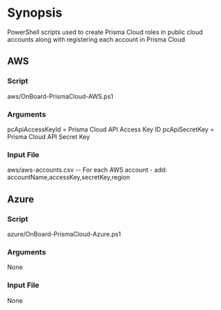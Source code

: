 # Synopsis

PowerShell scripts used to create Prisma Cloud roles in public cloud accounts along with registering each account in Prisma Cloud

## AWS

### Script

aws/OnBoard-PrismaCloud-AWS.ps1

### Arguments

pcApiAccessKeyId = Prisma Cloud API Access Key ID
pcApiSecretKey = Prisma Cloud API Secret Key

### Input File

aws/aws-accounts.csv
-- For each AWS account - add: accountName,accessKey,secretKey,region

## Azure

### Script

azure/OnBoard-PrismaCloud-Azure.ps1

### Arguments

None

### Input File

None


